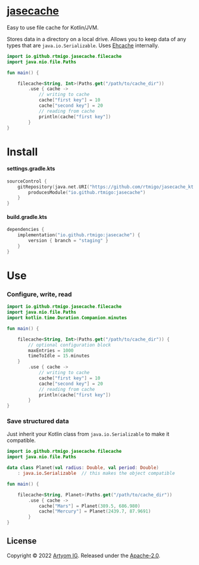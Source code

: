 # [jasecache](https://github.com/rtmigo/jasecache_kt)

Easy to use file cache for Kotlin/JVM.

Stores data in a directory on a local drive. Allows you to keep data of any types that are 
`java.io.Serializable`. Uses [Ehcache](https://www.ehcache.org/) internally.

```kotlin
import io.github.rtmigo.jasecache.filecache
import java.nio.file.Paths

fun main() {

    filecache<String, Int>(Paths.get("/path/to/cache_dir"))
        .use { cache ->
            // writing to cache
            cache["first key"] = 10
            cache["second key"] = 20
            // reading from cache
            println(cache["first key"])
        }
}
```


# Install

#### settings.gradle.kts

```kotlin
sourceControl {
    gitRepository(java.net.URI("https://github.com/rtmigo/jasecache_kt.git")) {
        producesModule("io.github.rtmigo:jasecache")
    }
}
```

#### build.gradle.kts

```kotlin
dependencies {
    implementation("io.github.rtmigo:jasecache") {
        version { branch = "staging" }
    }
}
```

# Use

### Configure, write, read

```kotlin
import io.github.rtmigo.jasecache.filecache
import java.nio.file.Paths
import kotlin.time.Duration.Companion.minutes

fun main() {

    filecache<String, Int>(Paths.get("/path/to/cache_dir")) {
        // optional configuration block
        maxEntries = 1000
        timeToIdle = 15.minutes
    }
        .use { cache ->
            // writing to cache
            cache["first key"] = 10
            cache["second key"] = 20
            // reading from cache
            println(cache["first key"])
        }
}
```

### Save structured data

Just inherit your Kotlin class from `java.io.Serializable` to make it compatible.

```kotlin
import io.github.rtmigo.jasecache.filecache
import java.nio.file.Paths

data class Planet(val radius: Double, val period: Double)
    : java.io.Serializable  // this makes the object compatible

fun main() {

    filecache<String, Planet>(Paths.get("/path/to/cache_dir"))
        .use { cache ->
            cache["Mars"] = Planet(389.5, 686.980)
            cache["Mercury"] = Planet(2439.7, 87.9691)
        }
}
```

## License

Copyright © 2022 [Artyom IG](https://github.com/rtmigo).
Released under the [Apache-2.0](LICENSE).
